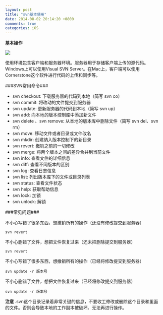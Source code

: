 ```yaml
---
layout: post
title: "svn基本使用"
date: 2014-08-02 20:14:20 +0800
comments: true
categories: iOS 
---
```

**基本操作**

![](../../../../../pictures/svn.png)

<!-- more -->

使用环境包含客户端和服务器环境。服务器用于存储客户端上传的源代码。Windows上可以使用Visual SVN Server。在Mac上，客户端可以使用Cornerstone这个软件进行代码的上传和同步等。

###SVN常用命令###

* svn checkout:	下载服务器的代码到本地（简写 svn co）
* svn commit: 将改动的文件提交到服务器
* svn update: 更新服务器的代码到本地（简写 svn up）
* svn add: 向本地的版本控制库中添加新文件
* svn delete 、svn remove: 从本地的版本库中删除文件（简写 svn del、svn rm）
* svn move: 移动文件或者目录或文件改名
* svn mkdir: 创建纳入版本控制下的新目录
* svn revert: 撤销之前的一切修改
* svn merge: 将两个版本之间的差异合并到当前文件
* svn info: 查看文件的详细信息
* svn diff: 查看不同版本的区别
* svn log: 查看日志信息
* svn list: 列出版本库下的文件或目录列表
* svn status: 查看文件状态
* svn help: 获取帮助信息
* svn lock: 加锁
* svn unlock: 解锁

###常见问题###

不小心写错了很多东西，想撤销所有的操作（还没有修改提交到服务器）
	
	svn revert

不小心删错了文件，想把文件恢复过来（还未把删除提交到服务器）

	svn revert

不小心写错了很多东西，想撤销所有的操作（已经将修改提交到服务器）

	svn update -r 版本号

不小心删错了文件，想把文件恢复过来（已经将修改提交到服务器）

	svn update -r 版本号

**注意** .svn这个目录记录着非常关键的信息，不要收工修改或删除这个目录和里面的文件。否则会导致本地的工作副本被破坏。无法再进行操作。
